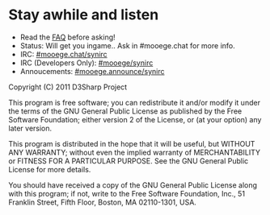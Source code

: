 # Stay awhile and listen

* Read the [FAQ](/mooege/mooege/wiki/FAQ) before asking!
* Status: Will get you ingame.. Ask in #mooege.chat for more info.
* IRC: [#mooege.chat/synirc](http://chat.mibbit.com/?server=irc.synIRC.net&channel=%23mooege.chat)
* IRC (Developers Only): [#mooege/synirc](http://chat.mibbit.com/?server=irc.synIRC.net&channel=%23mooege)
* Annoucements: [#mooege.announce/synirc](http://chat.mibbit.com/?server=irc.synIRC.net&channel=%23mooege.announce)

Copyright (C) 2011 D3Sharp Project

This program is free software; you can redistribute it and/or
modify it under the terms of the GNU General Public License
as published by the Free Software Foundation; either version 2
of the License, or (at your option) any later version.

This program is distributed in the hope that it will be useful,
but WITHOUT ANY WARRANTY; without even the implied warranty of
MERCHANTABILITY or FITNESS FOR A PARTICULAR PURPOSE.  See the
GNU General Public License for more details.

You should have received a copy of the GNU General Public License
along with this program; if not, write to the Free Software
Foundation, Inc., 51 Franklin Street, Fifth Floor, Boston, MA  02110-1301, USA.